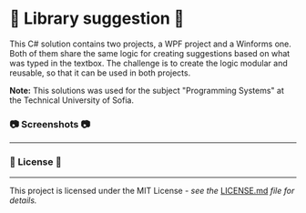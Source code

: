 # 📖 Library suggestion 📖

This C# solution contains two projects, a WPF project and a Winforms one. Both
of them share the same logic for creating suggestions based on what was typed in
the textbox. The challenge is to create the logic modular and reusable, so that
it can be used in both projects.

**Note:** This solutions was used for the subject "Programming Systems" at the
Technical University of Sofia.

### 📷 Screenshots 📷

---

### 📄 License 📄

---

This project is licensed under the MIT License - _see the_
[LICENSE.md](https://github.com/ptaushanov/LibrarySuggestions/blob/master/LICENSE)
_file for details._
